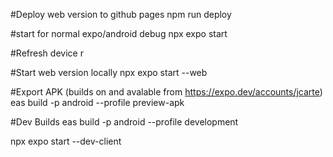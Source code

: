 #Deploy web version to github pages
npm run deploy

#start for normal expo/android debug
npx expo start

#Refresh device
r

#Start web version locally
npx expo start --web

#Export APK (builds on and avalable from https://expo.dev/accounts/jcarte)
eas build -p android --profile preview-apk

#Dev Builds
eas build -p android --profile development

npx expo start --dev-client